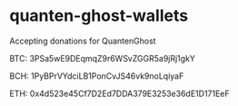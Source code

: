 # quanten-ghost-wallets
Accepting donations for QuantenGhost

BTC:  3PSa5wE9DEqmqZ9r6WSvZGGR5a9jRj1gkY

BCH:  1PyBPrVYdciLB1PonCvJS46vk9noLqiyaF

ETH:  0x4d523e45Cf7D2Ed7DDA379E3253e36dE1D171EeF
